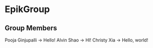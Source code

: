 # EpikGroup

## Group Members
Pooja Ginjupalli -> Hello!
Alvin Shao -> HI!
Christy Xia -> Hello, world!
